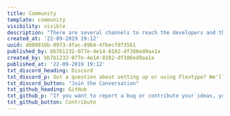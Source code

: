 ```yaml
---
title: Community
template: community
visibility: visible
description: "There are several channels to reach the developers and the Flextype community to get direct assistance. If you can't find the right answers to your questions on our Website, you can turn to one of our other official sources to get help and discuss your issues, but also to receive news and update notifications."
created_at: '22-09-2019 19:12'
uuid: d080816b-0973-4fac-8964-4f6ecf8f3561
published_by: bb7b1232-077e-4e14-8182-df386ed9aa1a
created_by: bb7b1232-077e-4e14-8182-df386ed9aa1a
published_at: '22-09-2019 19:12'
txt_discord_heading: Discord
txt_discord_p: Got a question about setting up or using Flextype? We'll do our best to help you out. Also here you may start discussions about core, plugin and themes development.
txt_discord_button: "Join the Conversation"
txt_github_heading: GitHub
txt_github_p: "If you want to report a bug or contribute your ideas, you can use the <a href=https://github.com/flextype/flextype/issues>Flextype GitHub Issues tracker</a>."
txt_github_button: Contribute
---
```

